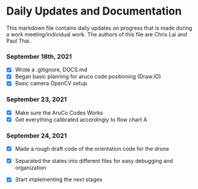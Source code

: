 # Daily Updates and Documentation

This markdown file contains daily updates on progress that is made during a work meeting/individual work. The authors of this file are Chris Lai and Paul Thai. 

### September 18th, 2021
- [x] Wrote a .gitignore, DOCS.md
- [x] Began basic planning for aruco code positioning (Draw.IO)
- [x] Basic camera OpenCV setup

### September 23, 2021
- [x] Make sure the AruCo Codes Works
- [x] Get everything calibrated accordingly to flow chart A

### September 24, 2021 
- [x] Made a rough draft code of the orientation code for the drone
- [x] Separated the states into different files for easy debugging and organization
- [x] Start implementing the next stages 







































